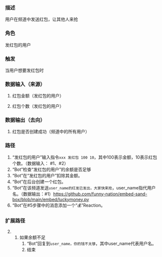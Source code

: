 ### 描述

用户在频道中发送红包，让其他人来抢

### 角色

发红包的用户

### 触发

当用户想要发红包时

### 数据输入（来源）

1. 红包金额（发红包的用户）

2. 红包个数（发红包的用户）

### 数据输出（去向）

1. 红包是否创建成功（频道中的所有用户）


### 路径

1. “发红包的用户”输入指令```xxx 发红包 100 10```，其中100表示金额，10表示红包个数。（数据输入： #1、#2）
2. “Bot”检查“发红包的用户”的余额是否足够
3. “Bot”在“发红包的用户”扣除其金额。
4. “Bot”在后台创建一个红包。
5. “Bot”在该频道发送```user_name的红发已发出，大家快来抢```，user_name指代用户名。（数据输出：#1）https://github.com/funny-nation/embed-sand-box/blob/main/embed/luckymoney.py
6. “Bot”在#5步骤中的消息添加一个“💰”Reaction。


### 扩展路径

2. 
	1. 如果余额不足
		1.  “Bot”回复到```user_name，你的钱不太够```，其中user_name代表用户名。
		2.  结束

